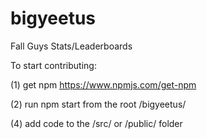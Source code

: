 # bigyeetus
Fall Guys Stats/Leaderboards

To start contributing:

(1) get npm https://www.npmjs.com/get-npm

(2) run npm start from the root /bigyeetus/

(4) add code to the /src/ or /public/ folder
